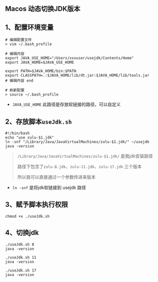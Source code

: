 ## Macos 动态切换JDK版本

## 1、配置环境变量

```shell
# 编辑配置文件
> vim ~/.bash_profile

# 编辑内容
export JAVA_USE_HOME="/Users/xxxuser/usejdk/Contents/Home"
export JAVA_HOME=$JAVA_USE_HOME

export PATH=$JAVA_HOME/bin:$PATH
export CLASSPATH=.:$JAVA_HOME/lib/dt.jar:$JAVA_HOME/lib/tools.jar
# 编辑内容 end

# 刷新配置
> source ~/.bash_profile
```

- `JAVA_USE_HOME` 此路径是存放软链接的路径，可以自定义


## 2、存放脚本`useJdk.sh`

```shell
#!/bin/bash  
echo "use zulu-$1.jdk"  
ln -snf "/Library/Java/JavaVirtualMachines/zulu-$1.jdk/" ~/usejdk
java -version
```

> `/Library/Java/JavaVirtualMachines/zulu-$1.jdk/` 是我jdk安装路径
> 
> 路径下包含了`zulu-8.jdk`、`zulu-11.jdk`、`zulu-17.jdk` 三个版本
> 
> 所以我可以直接通过一个参数传进来版本

- `ln -snf` 是将jdk软链接到 usejdk 路径

## 3、赋予脚本执行权限

```shell
chmod +x ./useJdk.sh
```

## 4、切换jdk

```shell
./useJdk.sh 8
java -version

./useJdk.sh 11
java -version

./useJdk.sh 17
java -version
```